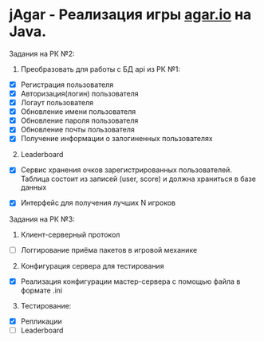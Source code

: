 # jAgar - Реализация игры [agar.io](http://agar.io/) на Java. 

Задания на РК №2:
 
1. Преобразовать для работы с БД api из РК №1:
 - [x] Регистрация пользователя
 - [x] Авторизация(логин) пользователя
 - [x] Логаут пользователя
 - [x] Обновление имени пользователя
 - [x] Обновление пароля пользователя
 - [x] Обновление почты пользователя
 - [X] Получение информации о залогиненных пользователях
 
2. Leaderboard 
 - [X] Сервис хранения очков зарегистрированных пользователей. Таблица состоит из записей (user, score) и должна храниться в базе данных
 - [X] Интерфейс для получения лучших N игроков
 
 
Задания на РК №3:
 
1. Клиент-серверный протокол
 - [ ] Логгирование приёма пакетов в игровой механике
 
2. Конфигурация сервера для тестирования
 - [x] Реализация конфигурации мастер-сервера с помощью файла в формате .ini
 
3. Тестирование:
 - [x] Репликации
 - [ ] Leaderboard
